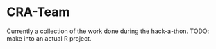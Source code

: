 # CRA-Team
Currently a collection of the work done during the hack-a-thon. TODO: make into an actual R project.
